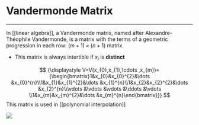 # Vandermonde Matrix
---
In [[linear algebra]], a Vandermonde matrix, named after Alexandre-Théophile Vandermonde, is a matrix with the terms of a geometric progression in each row: ${\displaystyle (m+1)\times (n+1)}$ matrix. 
- This matrix is always intertible if $x_i$ is **distinct**

$$
{\displaystyle V=V(x_{0},x_{1},\cdots ,x_{m})={\begin{bmatrix}1&x_{0}&x_{0}^{2}&\dots &x_{0}^{n}\\1&x_{1}&x_{1}^{2}&\dots &x_{1}^{n}\\1&x_{2}&x_{2}^{2}&\dots &x_{2}^{n}\\\vdots &\vdots &\vdots &\ddots &\vdots \\1&x_{m}&x_{m}^{2}&\dots &x_{m}^{n}\end{bmatrix}}}
$$
This matrix is used in [[polynomial interpolation]]

![](https://www.youtube.com/watch?v=G6lVSD0Jci0)